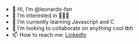 - 👋 Hi, I’m @leonardo-fan
- 👀 I’m interested in 🎹🥋🤖
- 🌱 I’m currently learning Javascript and C
- 💞️ I’m looking to collaborate on anything cool tbh
- 📫 How to reach me: [LinkedIn](https://www.linkedin.com/in/leonardofan/)

<!---
leonardo-fan/leonardo-fan is a ✨ special ✨ repository because its `README.md` (this file) appears on your GitHub profile.
You can click the Preview link to take a look at your changes.
--->
